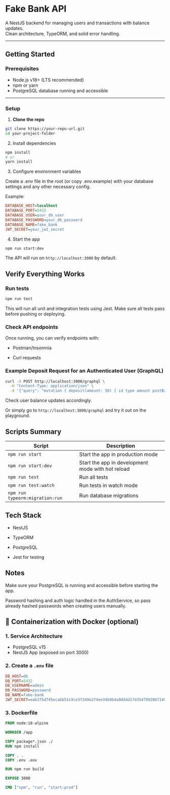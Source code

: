# Fake Bank API

A NestJS backend for managing users and transactions with balance updates.  
Clean architecture, TypeORM, and solid error handling.  

---

## Getting Started

### Prerequisites

- Node.js v18+ (LTS recommended)  
- npm or yarn  
- PostgreSQL database running and accessible

---

### Setup

1. **Clone the repo**

```bash
git clone https://your-repo-url.git
cd your-project-folder
```

2. Install dependencies

```bash
npm install
# or
yarn install
```

3. Configure environment variables

Create a .env file in the root (or copy .env.example) with your database settings and any other necessary config.

Example:

```ini
DATABASE_HOST=localhost
DATABASE_PORT=5432
DATABASE_USER=your_db_user
DATABASE_PASSWORD=your_db_password
DATABASE_NAME=fake_bank
JWT_SECRET=your_jwt_secret
```
4. Start the app

```bash
npm run start:dev
```
The API will run on `http://localhost:3000` by default.

## Verify Everything Works

### Run tests

```bash
npm run test
```
This will run all unit and integration tests using Jest. Make sure all tests pass before pushing or deploying.

### Check API endpoints
Once running, you can verify endpoints with:

- Postman/Insomnia

- Curl requests

<!-- - Swagger UI (if you added it at /api) -->

### Example Deposit Request for an Authenticated User (GraphQL)

```bash
curl -X POST http://localhost:3000/graphql \
  -H "Content-Type: application/json" \
  -d '{"query": "mutation { deposit(amount: 50) { id type amount postBalance } }"}'
```
Check user balance updates accordingly.

Or simply go to `http://localhost:3000/graphql` and try it out on the playground.

## Scripts Summary
| Script                          | Description                                      |
| ------------------------------- | ------------------------------------------------|
| `npm run start`                 | Start the app in production mode                 |
| `npm run start:dev`             | Start the app in development mode with hot reload|
| `npm run test`                  | Run all tests                                    |
| `npm run test:watch`            | Run tests in watch mode                          |
| `npm run typeorm:migration:run`| Run database migrations                          |

## Tech Stack
- NestJS

- TypeORM

- PostgreSQL

- Jest for testing

## Notes
Make sure your PostgreSQL is running and accessible before starting the app.

Password hashing and auth logic handled in the AuthService, so pass already hashed passwords when creating users manually.

## 🐳 Containerization with Docker (optional)

### 1. Service Architecture

- PostgreSQL v15
- NestJS App (exposed on port 3000)

### 2. Create a `.env` file

```ini
DB_HOST=db
DB_PORT=5432
DB_USERNAME=admin
DB_PASSWORD=password
DB_NAME=fake-bank
JWT_SECRET=eab375d745ecabb51c9ce3f249e2f4ee34b9b4a9dddd17d3547892067149c94d
```
### 3. Dockerfile
```Dockerfile
FROM node:18-alpine

WORKDIR /app

COPY package*.json ./
RUN npm install

COPY . .
COPY .env .env

RUN npm run build

EXPOSE 3000

CMD ["npm", "run", "start:prod"]
```